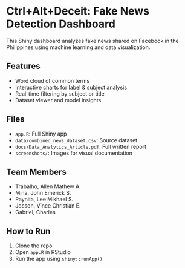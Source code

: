 # Ctrl+Alt+Deceit: Fake News Detection Dashboard

This Shiny dashboard analyzes fake news shared on Facebook in the Philippines using machine learning and data visualization.

## Features
- Word cloud of common terms
- Interactive charts for label & subject analysis
- Real-time filtering by subject or title
- Dataset viewer and model insights

## Files
- `app.R`: Full Shiny app
- `data/combined_news_dataset.csv`: Source dataset
- `docs/Data_Analytics_Article.pdf`: Full written report
- `screenshots/`: Images for visual documentation

## Team Members
- Trabalho, Allen Mathew A.
- Mina, John Emerick S.
- Paynita, Lee Mikhael S.
- Jocson, Vince Christian E.
- Gabriel, Charles

## How to Run
1. Clone the repo
2. Open `app.R` in RStudio
3. Run the app using `shiny::runApp()`
